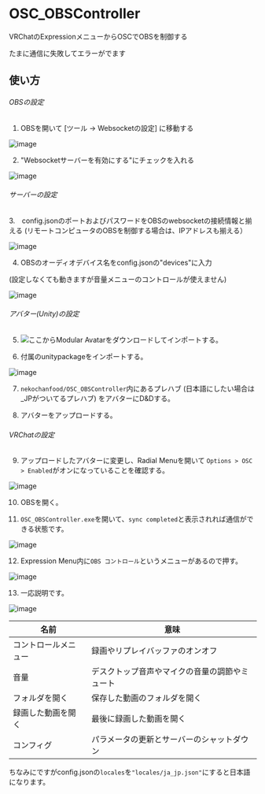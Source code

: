 # OSC_OBSController
 VRChatのExpressionメニューからOSCでOBSを制御する
 
 たまに通信に失敗してエラーがでます
## 使い方
###### OBSの設定
1. OBSを開いて [ツール → Websocketの設定] に移動する

![image](https://user-images.githubusercontent.com/74849003/219845943-ec1803d7-de2a-4f5b-a088-76ca0f52531e.png)

2. "Websocketサーバーを有効にする"にチェックを入れる

![image](https://user-images.githubusercontent.com/74849003/219846013-22fa79a7-cc50-4843-a88e-348a3e3ce11f.png)

###### サーバーの設定

3.　config.jsonのポートおよびパスワードをOBSのwebsocketの接続情報と揃える
(リモートコンピュータのOBSを制御する場合は、IPアドレスも揃える）

![image](https://user-images.githubusercontent.com/74849003/219845556-289bc322-6258-49aa-9814-dbf547067c0a.png)

4. OBSのオーディオデバイス名をconfig.jsonの"devices"に入力

(設定しなくても動きますが音量メニューのコントロールが使えません)

![image](https://user-images.githubusercontent.com/74849003/219845871-f4b9036f-6180-4f40-8c8e-8a774af9393d.png)

###### アバター(Unity)の設定

5. ![ここ](https://github.com/bdunderscore/modular-avatar/releases/latest)からModular Avatarをダウンロードしてインポートする。

6. 付属のunitypackageをインポートする。

![image](https://user-images.githubusercontent.com/74849003/219846450-cc2ac7c0-cd75-4f1a-9a53-f31f897a2212.png)

7. ```nekochanfood/OSC_OBSController```内にあるプレハブ (日本語にしたい場合は_JPがついてるプレハブ) をアバターにD&Dする。

8. アバターをアップロードする。

###### VRChatの設定

9. アップロードしたアバターに変更し、Radial Menuを開いて ```Options > OSC > Enabled```がオンになっていることを確認する。

![image](https://user-images.githubusercontent.com/74849003/219849169-ba32e377-0cd9-4158-b457-d069d1e212b6.png)

10. OBSを開く。

11. ```OSC_OBSController.exe```を開いて、```sync completed```と表示されれば通信ができる状態です。

![image](https://user-images.githubusercontent.com/74849003/219847234-1d3a9988-db00-42c3-8f74-d10e405d511b.png)

12. Expression Menu内に```OBS コントロール```というメニューがあるので押す。

![image](https://user-images.githubusercontent.com/74849003/219847307-0285da68-0c1f-41a0-8eaf-0e7cf28450be.png)

13. 一応説明です。

![image](https://user-images.githubusercontent.com/74849003/219849369-0b321e46-0971-4a0a-ae1f-25e603ecae0e.png)

| 名前  | 意味 |
| ------------- | ------------- |
| コントロールメニュー  | 録画やリプレイバッファのオンオフ  |
| 音量  | デスクトップ音声やマイクの音量の調節やミュート  |
| フォルダを開く  | 保存した動画のフォルダを開く  |
| 録画した動画を開く  | 最後に録画した動画を開く  |
| コンフィグ  | パラメータの更新とサーバーのシャットダウン  |

ちなみにですがconfig.jsonの```locales```を```"locales/ja_jp.json"```にすると日本語になります。
